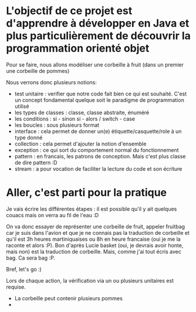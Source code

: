 # L'objectif de ce projet est d'apprendre à développer en Java et plus particulièrement de découvrir la programmation orienté objet

Pour se faire, nous allons modéliser une corbeille à fruit (dans un premier une corbeille de pommes)

Nous verrons donc plusieurs notions: 
 - test unitaire : verifier que notre code fait bien ce qui est souhaité. C'est un concept fondamental quelque soit le paradigme de programmation utilisé
 - les types de classes : classe, classe abstraite, énuméré
 - les conditions : si - sinon si - alors / switch - case
 - les boucles : sous plusieurs format
 - interface : cela permet de donner un(e) étiquette/casquette/role à un type donné
 - collection : cela permet d'ajouter la notion d'ensemble
 - exception : ce qui sort du comportement normal du fonctionnement
 - pattern : en francais, les patrons de conception. Mais c'est plus classe de dire pattern :D
 - stream : a pour vocation de faciliter la lecture du code et son écriture

# Aller, c'est parti pour la pratique
Je vais écrire les différentes étapes : il est possible qu'il y ait quelques couacs mais on verra au fil de l'eau :D

On va donc essayer de représenter une corbeille de fruit, appeler fruitbag car je suis dans l'avion et que je ne connais pas la traduction de corbeille et qu'il est 3h heures martiniquaises ou 8h en heure francaise (oui je me la raconte et alors :P). Bon d'après Lucie basket (oui, je devrais avoir honte, mais non) est la traduction de corbeille. Mais, comme j'ai tout écris avec bag. Ca sera bag :P.

Bref, let's go :)

Lors de chaque action, la vérification via un ou plusieurs unitaires est requise.

- La corbeille peut contenir plusieurs pommes
- 



